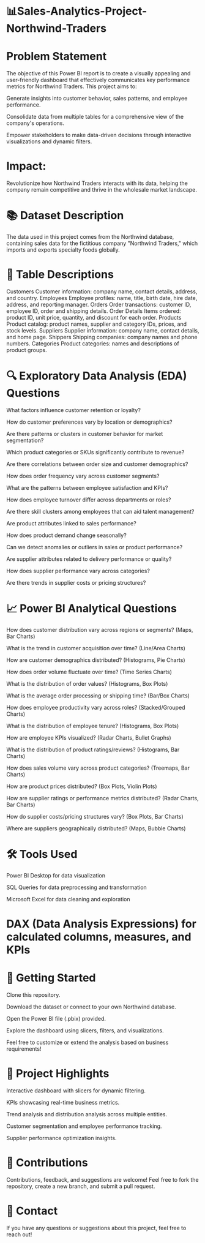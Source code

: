 # 📊Sales-Analytics-Project-Northwind-Traders

# Problem Statement
The objective of this Power BI report is to create a visually appealing and user-friendly dashboard that effectively communicates key performance metrics for Northwind Traders.
This project aims to:

Generate insights into customer behavior, sales patterns, and employee performance.

Consolidate data from multiple tables for a comprehensive view of the company's operations.

Empower stakeholders to make data-driven decisions through interactive visualizations and dynamic filters.

# Impact:
Revolutionize how Northwind Traders interacts with its data, helping the company remain competitive and thrive in the wholesale market landscape.

# 📚 Dataset Description
The data used in this project comes from the Northwind database, containing sales data for the fictitious company "Northwind Traders," which imports and exports specialty foods globally.

# 📑 Table Descriptions

Customers	Customer information: company name, contact details, address, and country.
Employees	Employee profiles: name, title, birth date, hire date, address, and reporting manager.
Orders	Order transactions: customer ID, employee ID, order and shipping details.
Order Details	Items ordered: product ID, unit price, quantity, and discount for each order.
Products	Product catalog: product names, supplier and category IDs, prices, and stock levels.
Suppliers	Supplier information: company name, contact details, and home page.
Shippers	Shipping companies: company names and phone numbers.
Categories	Product categories: names and descriptions of product groups.

# 🔍 Exploratory Data Analysis (EDA) Questions
What factors influence customer retention or loyalty?

How do customer preferences vary by location or demographics?

Are there patterns or clusters in customer behavior for market segmentation?

Which product categories or SKUs significantly contribute to revenue?

Are there correlations between order size and customer demographics?

How does order frequency vary across customer segments?

What are the patterns between employee satisfaction and KPIs?

How does employee turnover differ across departments or roles?

Are there skill clusters among employees that can aid talent management?

Are product attributes linked to sales performance?

How does product demand change seasonally?

Can we detect anomalies or outliers in sales or product performance?

Are supplier attributes related to delivery performance or quality?

How does supplier performance vary across categories?

Are there trends in supplier costs or pricing structures?

# 📈 Power BI Analytical Questions
How does customer distribution vary across regions or segments? (Maps, Bar Charts)

What is the trend in customer acquisition over time? (Line/Area Charts)

How are customer demographics distributed? (Histograms, Pie Charts)

How does order volume fluctuate over time? (Time Series Charts)

What is the distribution of order values? (Histograms, Box Plots)

What is the average order processing or shipping time? (Bar/Box Charts)

How does employee productivity vary across roles? (Stacked/Grouped Charts)

What is the distribution of employee tenure? (Histograms, Box Plots)

How are employee KPIs visualized? (Radar Charts, Bullet Graphs)

What is the distribution of product ratings/reviews? (Histograms, Bar Charts)

How does sales volume vary across product categories? (Treemaps, Bar Charts)

How are product prices distributed? (Box Plots, Violin Plots)

How are supplier ratings or performance metrics distributed? (Radar Charts, Bar Charts)

How do supplier costs/pricing structures vary? (Box Plots, Bar Charts)

Where are suppliers geographically distributed? (Maps, Bubble Charts)

# 🛠️ Tools Used
Power BI Desktop for data visualization

SQL Queries for data preprocessing and transformation

Microsoft Excel for data cleaning and exploration

# DAX (Data Analysis Expressions) for calculated columns, measures, and KPIs

# 🚀 Getting Started
Clone this repository.

Download the dataset or connect to your own Northwind database.

Open the Power BI file (.pbix) provided.

Explore the dashboard using slicers, filters, and visualizations.

Feel free to customize or extend the analysis based on business requirements!

# 📌 Project Highlights
Interactive dashboard with slicers for dynamic filtering.

KPIs showcasing real-time business metrics.

Trend analysis and distribution analysis across multiple entities.

Customer segmentation and employee performance tracking.

Supplier performance optimization insights.

# 🤝 Contributions
Contributions, feedback, and suggestions are welcome!
Feel free to fork the repository, create a new branch, and submit a pull request.

# 📧 Contact
If you have any questions or suggestions about this project, feel free to reach out!


